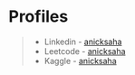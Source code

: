 # Profiles

> - Linkedin - [anicksaha](https://www.linkedin.com/in/anicksaha/)
> - Leetcode - [anicksaha](https://leetcode.com/anicksaha/)
> - Kaggle - [anicksaha](https://www.kaggle.com/anicksaha)
